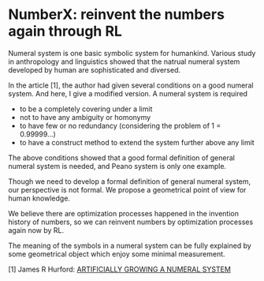 # NumberX: reinvent the numbers again through RL

Numeral system is one basic symbolic system for humankind. Various study in anthropology and linguistics showed that
the natrual numeral system developed by human are sophisticated and diversed.

In the article [1], the author had given several conditions on a good numeral system.
And here, I give a modified version. A numeral system is required
* to be a completely covering under a limit
* not to have any ambiguity or homonymy
* to have few or no redundancy (considering the problem of 1 = 0.99999...)
* to have a construct method to extend the system further above any limit

The above conditions showed that a good formal definition of general numeral system is needed,
and Peano system is only one example.

Though we need to develop a formal definition of general numeral system, our perspective is not formal.
We propose a geometrical point of view for human knowledge.

We believe there are optimization processes happened in the invention history of numbers,
so we can reinvent numbers by optimization processes again now by RL.

The meaning of the symbols in a numeral system can be fully explained by some geometrical object which enjoy some minimal measurement.

[1] James R Hurford: [ARTIFICIALLY GROWING A NUMERAL SYSTEM](http://www.lel.ed.ac.uk/~jim/grownum.html)







